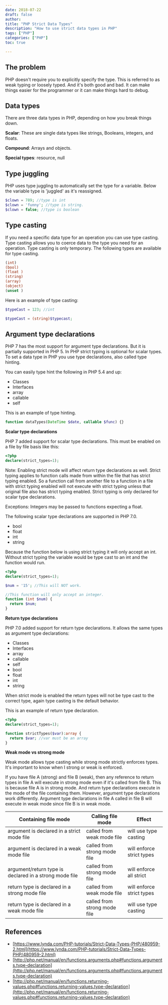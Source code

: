 ```yaml
---
date: 2018-07-22
draft: false
author:
title: "PHP Strict Data Types"
description: "How to use strict data types in PHP"
tags: ["PHP"]
categories: ["PHP"]
toc: true

---
```


## The problem

PHP doesn't require you to explicitly specify the type. This is referred to as weak typing or loosely typed.  And it's both good and bad.  It can make things easier for the programmer or it can make things hard to debug. 

## Data types

There are three data types in PHP, depending on how you break things down.

**Scalar**: These are single data types like strings, Booleans, integers, and floats. 

**Compound**: Arrays and objects. 

**Special types**: resource, null 

## Type juggling 

PHP uses type juggling to automatically set the type for a variable. Below the variable type is 'juggled' as it's reassigned. 

```php
$clown = 789; //type is int
$clown = 'funny'; //type is string.
$clown = false; //type is boolean
```

## Type casting

If you need a specific data type for an operation you can use type casting. Type casting allows you to coerce data to the type you need for an operation. Type casting is only temporary. The following types are available for type casting. 

```php
(int)
(bool)
(float )
(string)
(array)
(object)
(unset )
```

Here is an example of type casting: 

```php
$typeCast = 123; //int

$typeCast = (string)$typecast;

```

## Argument type declarations

PHP 7 has the most support for argument type declarations. But it is partially supported in PHP 5. In PHP strict typing is optional for scalar types. To set a data type in PHP you use type declarations, also called type hinting. 

You can easily type hint the following in PHP 5.4 and up: 

- Classes 
- Interfaces 
- array
- callable 
- self

This is an example of type hinting.

```php
function dataTypes(DateTime $date, callable $func) {}
```

**Scalar type declarations**

PHP 7 added support for scalar type declarations. This must be enabled on a file by file basis like this:

```php
<?php 
declare(strict_types=1);
```

Note: Enabling strict mode will affect return type declarations as well. Strict typing applies to function calls made from within the file that has strict typing enabled. So a function call from another file to a function in a file with strict typing enabled will not execute with strict typing unless that original file also has strict typing enabled.  Strict typing is only declared for scalar type declarations. 

Exceptions: Integers may be passed to functions expecting a float. 

The following scalar type declarations are supported in PHP 7.0.

- bool 
- float
- int
- string 

Because the function below is using strict typing it will only accept an int. Without strict typing the variable would be type cast to an int and the function would run. 

```php
<?php 
declare(strict_types=1);

$num = '15'; //This will NOT work.

//This function will only accept an integer.
function (int $num) {
  return $num;
}
```

**Return type declarations** 

PHP 7.0 added support for return type declarations. It allows the same types as argument type declarations: 

- Classes 
- Interfaces 
- array
- callable 
- self
- bool 
- float
- int
- string 

When strict mode is enabled the return types will not be type cast to the correct type, again type casting is the default behavior. 

This is an example of return type declaration. 

```php
<?php 
declare(strict_types=1);

function strictTypes($var):array {
  return $var; //var must be an array
}
```

**Weak mode vs strong mode**

Weak mode allows type casting while strong mode strictly enforces types.   It's important to know when I strong or weak is enforced. 

If you have file A (strong) and file B (weak), then any reference to return types in file A will execute in strong mode even if it's called from file B. This is because file A is in strong mode. And return type declarations execute in the mode of the file containing them.  However, argument type declarations work differently. Argument type declarations in file A called in file B will execute in weak mode since file B is in weak mode. 


| Containing file mode                     | Calling file mode            | Effect                    |
| ---------------------------------------- | ---------------------------- | ------------------------- |
| argument is declared in a strict mode file | called from weak mode file   | will use type casting     |
| argument is declared in a weak mode file | called from strong mode file | will enforce strict types |
| argument/return type is declared in a strong mode file | called from strong mode file | will enforce all strict   |
| return type is declared in a strong mode file | called from weak mode file   | will enforce strict types |
| return type is declared in a weak mode file | called from strong mode file | will use type casting     |

## References 

- [https://www.lynda.com/PHP-tutorials/Strict-Data-Types-PHP/480959-2.html](https://www.lynda.com/PHP-tutorials/Strict-Data-Types-PHP/480959-2.html)
- [http://php.net/manual/en/functions.arguments.php#functions.arguments.type-declaration](http://php.net/manual/en/functions.arguments.php#functions.arguments.type-declaration)
- [http://php.net/manual/en/functions.returning-values.php#functions.returning-values.type-declaration](http://php.net/manual/en/functions.returning-values.php#functions.returning-values.type-declaration)

